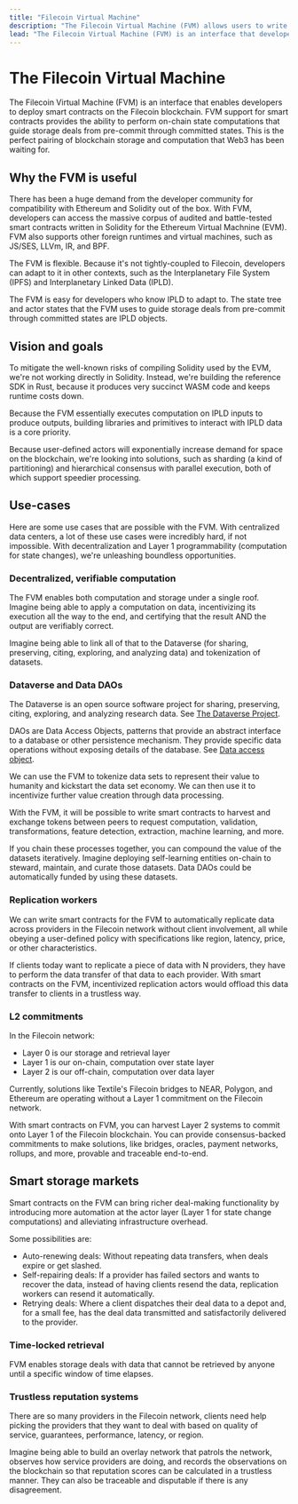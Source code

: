 ```yaml
---
title: "Filecoin Virtual Machine"
description: "The Filecoin Virtual Machine (FVM) allows users to write their own smart-contracts and run them against the Filecoin network. This website contains all the documetation for the FVM project, including examples and reference material to help developers build on the FVM."
lead: "The Filecoin Virtual Machine (FVM) is an interface that developers can use to deploy smart-contracts on the Filecoin network. FVM contracts will introduce the ability to perfom on-chain computation, or the computation of a state. This is the perfect pairing of blockchain storage and computation that Web3 has been waiting for."
---
```


# The Filecoin Virtual Machine

The Filecoin Virtual Machine (FVM) is an interface that enables developers to deploy smart contracts on the Filecoin blockchain. FVM support for smart contracts provides the ability to perform on-chain state computations that guide storage deals from pre-commit through committed states. This is the perfect pairing of blockchain storage and computation that Web3 has been waiting for.

## Why the FVM is useful

There has been a huge demand from the developer community for compatibility with Ethereum and Solidity out of the box. With FVM, developers can access the massive corpus of audited and battle-tested smart contracts written in Solidity for the Ethereum Virtual Machnine (EVM). FVM also supports other foreign runtimes and virtual machines, such as JS/SES, LLVm, IR, and BPF.

The FVM is flexible. Because it's not tightly-coupled to Filecoin, developers can adapt to it in other contexts, such as the Interplanetary File System (IPFS) and Interplanetary Linked Data (IPLD).

The FVM is easy for developers who know IPLD to adapt to. The state tree and actor states that the FVM uses to guide storage deals from pre-commit through committed states are IPLD objects.

## Vision and goals

To mitigate the well-known risks of compiling Solidity used by the EVM, we're not working directly in Solidity. Instead, we're building the reference SDK in Rust, because it produces very succinct WASM code and keeps runtime costs down.

Because the FVM essentially executes computation on IPLD inputs to produce outputs, building libraries and primitives to interact with IPLD data is a core priority.

Because user-defined actors will exponentially increase demand for space on the blockchain, we're looking into solutions, such as sharding (a kind of partitioning) and hierarchical consensus with parallel execution, both of which support speedier processing.

## Use-cases

Here are some use cases that are possible with the FVM. With centralized data centers, a lot of these use cases were incredibly hard, if not impossible. With decentralization and Layer 1 programmability (computation for state changes), we're unleashing boundless opportunities.

### Decentralized, verifiable computation

The FVM enables both computation and storage under a single roof. Imagine being able to apply a computation on data, incentivizing its execution all the way to the end, and certifying that the result AND the output are verifiably correct.

Imagine being able to link all of that to the Dataverse (for sharing, preserving, citing, exploring, and analyzing data) and tokenization of datasets.

### Dataverse and Data DAOs

The Dataverse is an open source software project for sharing, preserving, citing, exploring, and analyzing research data. See [The Dataverse Project](https://dataverse.org/).

DAOs are Data Access Objects, patterns that provide an abstract interface to a database or other persistence mechanism. They provide specific data operations without exposing details of the database. See [Data access object](https://en.wikipedia.org/wiki/Data_access_object).

We can use the FVM to tokenize data sets to represent their value to humanity and kickstart the data set economy. We can then use it to incentivize further value creation through data processing.

With the FVM, it will be possible to write smart contracts to harvest and exchange tokens between peers to request computation, validation, transformations, feature detection, extraction, machine learning, and more.

If you chain these processes together, you can compound the value of the datasets iteratively. Imagine deploying self-learning entities on-chain to steward, maintain, and curate those datasets. Data DAOs could be automatically funded by using these datasets.

### Replication workers

We can write smart contracts for the FVM to automatically replicate data across providers in the Filecoin network without client involvement, all while obeying a user-defined policy with specifications like region, latency, price, or other characteristics.

If clients today want to replicate a piece of data with N providers, they have to perform the data transfer of that data to each provider. With smart contracts on the FVM, incentivized replication actors would offload this data transfer to clients in a trustless way.

### L2 commitments

In the Filecoin network:

- Layer 0 is our storage and retrieval layer
- Layer 1 is our on-chain, computation over state layer
- Layer 2 is our off-chain, computation over data layer

Currently, solutions like Textile's Filecoin bridges to NEAR, Polygon, and Ethereum are operating without a Layer 1 commitment on the Filecoin network.

With smart contracts on FVM, you can harvest Layer 2 systems to commit onto Layer 1 of the Filecoin blockchain. You can provide consensus-backed commitments to make solutions, like bridges, oracles, payment networks, rollups, and more, provable and traceable end-to-end.

## Smart storage markets

Smart contracts on the FVM can bring richer deal-making functionality by introducing more automation at the actor layer (Layer 1 for state change computations) and alleviating infrastructure overhead.

Some possibilities are:

- Auto-renewing deals: Without repeating data transfers, when deals expire or get slashed.
- Self-repairing deals: If a provider has failed sectors and wants to recover the data, instead of having clients resend the data, replication workers can resend it automatically.
- Retrying deals: Where a client dispatches their deal data to a depot and, for a small fee, has the deal data transmitted and satisfactorily delivered to the provider.

### Time-locked retrieval

FVM enables storage deals with data that cannot be retrieved by anyone until a specific window of time elapses.

### Trustless reputation systems

There are so many providers in the Filecoin network, clients need help picking the providers that they want to deal with based on quality of service, guarantees, performance, latency, or region.

Imagine being able to build an overlay network that patrols the network, observes how service providers are doing, and records the observations on the blockchain so that reputation scores can be calculated in a trustless manner. They can also be traceable and disputable if there is any disagreement.
